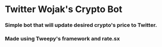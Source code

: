 # Twitter Wojak's Crypto Bot
### Simple bot that will update desired crypto's price to Twitter.
### Made using Tweepy's framework and rate.sx
